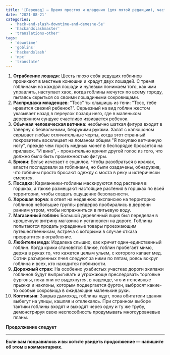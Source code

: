 ```yaml
---
title: '[Перевод] — Время простоя и владения (для пятой редакции), часть 4 - 10 Проказ Гоблинов'
date: '2021-08-21'
categories:
  - 'hack-and-slash-downtime-and-demesne-5e'
  - 'hackandslashmaster'
  - 'translations-other'
tags:
  - 'downtime'
  - 'goblins'
  - 'hackandslash'
  - 'npc'
  - 'translate'
---
```


1. **Ограбление лошади**: Шесть плохо себя ведущих гоблинов проникают в местные конюшни и крадут двух лошадей. С тремя гоблинами на каждой лошади и нулевым понимаем того, как ими управлять, наступает хаос, когда гоблины мечутся по всему городу, пытаясь скрыться со своими лошадиными сокровищами.
2. **Распродажа младенцев**: "Тссс" ты слышишь из тени: "Тссс, тебе нравится свежий ребенок?". Серьезный на вид гоблин жестом указывает назад в переулок позади него, где в маленьком деревянном сундуке счастливо извивается ребенок.
3. **Обычная человеческая ветчина**: необычно шаткая фигура входит в таверну с безвольными, безрукими руками. Халат с капюшоном скрывает любые отличительные черты, когда этот странный покровитель восклицает на ломаном общем "Я покупаю ветчинную ногу", прежде чем горсть медных монет в беспорядке бросается на прилавок. "И вино", - пронзительно кричит другой голос из того, что должно было быть промежностью фигуры.
4. **Брюки**: Белье исчезает с сушилок. Чтобы разобраться в кражах, власти последовали за гоблинами, но были озадачены, обнаружив, что гоблины просто бросают одежду с моста в реку и истерически смеются.
5. **Посадка**: Карманники-гоблины маскируются под растения в горшках, а также размещают настоящие растения в горшках по всей территории, чтобы создать ощущение безопасности.
6. **Хорошая порча**: в ответ на недавнюю экспансию на территорию гоблинов небольшие группы рейдеров пробирались в деревни ранним утром, чтобы испражниться в питьевую воду.
7. **Магазинный гоблин:** Большой деревянный ящик был переделан в крошечную витрину магазина и установлен на дороге. Гоблины попытаются продать украденные товары проезжающим путешественникам, встреча с которыми в случае отказа превратится в ограбление.
8. **Любители меда**: Издалека слышно, как кричит один-единственный гоблин. Когда крики становятся ближе, гоблин пробегает мимо, держа в руках то, что кажется целым ульем, с которого капает мед. Сотни разъяренных пчел следуют за ними по пятам, роясь вокруг гоблина и всех, кто находится поблизости.
9. **Дорожный страх**: На особенно ухабистых участках дороги экипажи гоблинов будут выпрыгивать и угрожающе преследовать торговые фургоны, пока они не выдохнутся, в надежде, что интенсивные прыжки и наклоны, которым подвергается фургон, выбросят какие-то особые сокровища в ожидающие маленькие руки.
10. **Коптильня**: Закрыв дымоход, гоблины ждут, пока обитатели здания выбегут на улицы, кашляя и отвлекаясь. При странном выборе тактики гоблины входят и выходят через одну и ту же трубу, демонстрируя свою неспособность продумывать многоуровневые планы.

**Продолжение следует**

---

**Если вам понравилось и вы хотите увидеть продолжение — напишите об этом в комментариях.**
